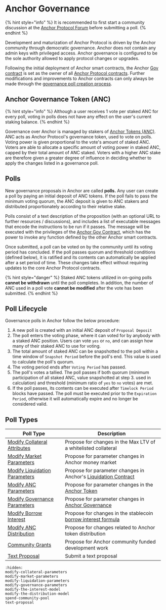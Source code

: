 # Anchor Governance

{% hint style="info" %}
It is recommended to first start a community discussion at the [Anchor Protocol Forum](https://forum.anchorprotocol.com) before submitting a poll.
{% endhint %}

Development and maturization of Anchor Protocol is driven by the Anchor community through democratic governance. Anchor does not contain any admin keys with privileged access. Anchor governance is configured to be the sole authority allowed to apply protocol changes or upgrades.

Following the initial deployment of Anchor smart contracts, the Anchor [Gov contract](../../smart-contracts/anchor-token/gov.md) is set as the owner of all [Anchor Protocol contracts](../../smart-contracts/deployed-contracts.md). Further modifications and improvements to Anchor contracts can only always be made through the [governance poll creation process](./#poll-lifecycle).

## Anchor Governance Token (ANC)

{% hint style="info" %}
Although a user receives 1 vote per staked ANC for every poll, voting in polls does not have any effect on the user's current staking balance.
{% endhint %}

Governance over Anchor is managed by stakers of [Anchor Tokens (ANC)](../anchor-token-anc.md). ANC acts as Anchor Protocol's governance token, used to vote on polls. Voting power is given proportional to the vote's amount of staked ANC. Voters are able to allocate a specific amount of voting power in staked ANC, capped by their total amount of ANC staked. Voters with a higher ANC stake are therefore given a greater degree of influence in deciding whether to apply the changes listed in a governance poll.

## Polls

New governance proposals in Anchor are called **polls.** Any user can create a poll by paying an initial deposit of ANC tokens. If the poll fails to pass the minimum voting quorum, the ANC deposit is given to ANC stakers and distributed proportionately according to their relative stake.

Polls consist of a text description of the proposition (with an optional URL to further resources / discussions), and includes a list of executable messages that encode the instructions to be run if it passes. The message will be executed with the privileges of the [Anchor Gov Contract](../../smart-contracts/anchor-token/gov.md), which has the power to invoke any function defined by the other Anchor smart contracts.

Once submitted, a poll can be voted on by the community until its voting period has concluded. If the poll passes quorum and threshold conditions (defined below), it is ratified and its contents can automatically be applied after a set period of time. These changes take effect without requiring updates to the core Anchor Protocol contracts.

{% hint style="danger" %}
Staked ANC tokens utilized in on-going polls **cannot be withdrawn** until the poll completes. In addition, the number of ANC used in a poll vote **cannot be modified** after the vote has been submitted.
{% endhint %}

## Poll Lifecycle

Governance polls in Anchor follow the below procedure:

1. A new poll is created with an initial ANC deposit of `Proposal Deposit`
2. The poll enters the voting phase, where it can voted for by anybody with a staked ANC position. Users can vote `yes` or `no`, and can assign how many of their staked ANC to use for voting.
3. The total amount of staked ANC can be snapshotted to the poll within a time window of `Snapshot Period` before the poll's end. This value is used to calculate the poll's quorum.
4. The voting period ends after `Voting Period` has passed.
5. The poll's votes a tallied. The poll passes if both quorum (minimum participation of all staked ANC, value snapshotted at step 3. used in calculation) and threshold (minimum ratio of `yes` to `no` votes) are met.
6. If the poll passes, its contents can be executed after `Timelock Period` blocks have passed. The poll must be executed prior to the `Expiration Period`, otherwise it will automatically expire and no longer be considered valid.

## Poll Types

| Poll Type                                                         | Description                                                                                         |
| ----------------------------------------------------------------- | --------------------------------------------------------------------------------------------------- |
| [Modify Collateral Attributes](modify-collateral-parameters.md)   | Propose for changes in the Max LTV of a whitelisted collateral                                      |
| [Modify Market Parameters](modify-market-parameters.md)           | Propose for parameter changes in Anchor money market                                                |
| [Modify Liquidation Parameters](modify-liquidation-parameters.md) | Propose for parameter changes in Anchor's [Liquidation Contract](../loan-liquidation.md)            |
| [Modify ANC Parameters](modify-anc-parameters.md)                 | Propose for parameter changes in the [Anchor Token](../anchor-token-anc.md)                         |
| [Modify Governance Parameters](modify-governance-parameters.md)   | Propose for parameter changes in [Anchor Governance](./)                                            |
| [Modify Borrow Interest](modify-the-interest-model.md)            | Propose for changes in the stablecoin [borrow interest formula](../money-market/#borrow-rate-model) |
| [Modify ANC Distribution](modify-the-distribution-model.md)       | Propose for changes related to Anchor token distribution                                            |
| [Community Grants](spend-community-pool.md)                       | Propose for Anchor community funded development work                                                |
| [Text Proposal](text-proposal.md)                                 | Submit a text proposal                                                                              |

```{toctree}
:hidden:
modify-collateral-parameters
modify-market-parameters
modify-liquidation-parameters
modify-governance-parameters
modify-the-interest-model
modify-the-distribution-model
spend-community-pool
text-proposal
```
